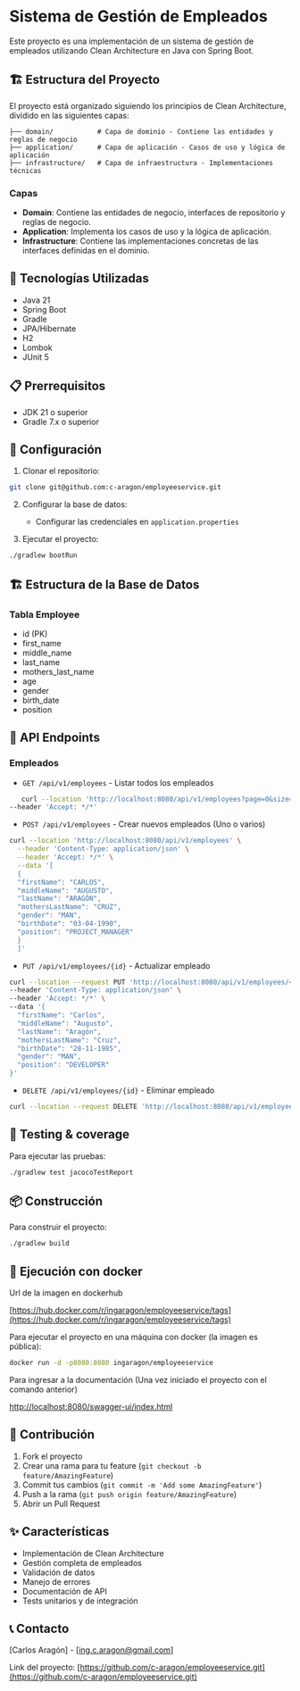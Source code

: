 # Sistema de Gestión de Empleados

Este proyecto es una implementación de un sistema de gestión de empleados utilizando Clean Architecture en Java con Spring Boot.

## 🏗️ Estructura del Proyecto

El proyecto está organizado siguiendo los principios de Clean Architecture, dividido en las siguientes capas:

```
├── domain/           # Capa de dominio - Contiene las entidades y reglas de negocio
├── application/      # Capa de aplicación - Casos de uso y lógica de aplicación
├── infrastructure/   # Capa de infraestructura - Implementaciones técnicas
```

### Capas

- **Domain**: Contiene las entidades de negocio, interfaces de repositorio y reglas de negocio.
- **Application**: Implementa los casos de uso y la lógica de aplicación.
- **Infrastructure**: Contiene las implementaciones concretas de las interfaces definidas en el dominio.

## 🚀 Tecnologías Utilizadas

- Java 21
- Spring Boot
- Gradle
- JPA/Hibernate
- H2
- Lombok
- JUnit 5

## 📋 Prerrequisitos

- JDK 21 o superior
- Gradle 7.x o superior

## 🔧 Configuración

1. Clonar el repositorio:
```bash
git clone git@github.com:c-aragon/employeeservice.git
```

2. Configurar la base de datos:
   - Configurar las credenciales en `application.properties`

3. Ejecutar el proyecto:
```bash
./gradlew bootRun
```

## 🏗️ Estructura de la Base de Datos

### Tabla Employee
- id (PK)
- first_name
- middle_name
- last_name
- mothers_last_name
- age
- gender
- birth_date
- position

## 📝 API Endpoints

### Empleados
- `GET /api/v1/employees` - Listar todos los empleados

```bash
   curl --location 'http://localhost:8080/api/v1/employees?page=0&size=10&sortBy=id&direction=asc' \
--header 'Accept: */*'
```

- `POST /api/v1/employees` - Crear nuevos empleados (Uno o varios)
  
```bash
curl --location 'http://localhost:8080/api/v1/employees' \
  --header 'Content-Type: application/json' \
  --header 'Accept: */*' \
  --data '[
  {
  "firstName": "CARLOS",
  "middleName": "AUGUSTO",
  "lastName": "ARAGÓN",
  "mothersLastName": "CRUZ",
  "gender": "MAN",
  "birthDate": "03-04-1990",
  "position": "PROJECT_MANAGER"
  }
  ]'
```

- `PUT /api/v1/employees/{id}` - Actualizar empleado

```bash
curl --location --request PUT 'http://localhost:8080/api/v1/employees/<long>' \
--header 'Content-Type: application/json' \
--header 'Accept: */*' \
--data '{
  "firstName": "Carlos",
  "middleName": "Augusto",
  "lastName": "Aragón",
  "mothersLastName": "Cruz",
  "birthDate": "28-11-1985",
  "gender": "MAN",
  "position": "DEVELOPER"
}'
```

- `DELETE /api/v1/employees/{id}` - Eliminar empleado

```bash
curl --location --request DELETE 'http://localhost:8080/api/v1/employees/<long>'
```

## 🧪 Testing & coverage

Para ejecutar las pruebas:
```bash
./gradlew test jacocoTestReport
```

## 📦 Construcción

Para construir el proyecto:
```bash
./gradlew build
```

## 🏃 Ejecución con docker

Url de la imagen en dockerhub

[https://hub.docker.com/r/ingaragon/employeeservice/tags](https://hub.docker.com/r/ingaragon/employeeservice/tags)

Para ejecutar el proyecto en una máquina con docker (la imagen es pública):
```bash
docker run -d -p8080:8080 ingaragon/employeeservice
```



Para ingresar a la documentación (Una vez iniciado el proyecto con el comando anterior)

[http://localhost:8080/swagger-ui/index.html](http://localhost:8080/swagger-ui/index.html)


## 🤝 Contribución

1. Fork el proyecto
2. Crear una rama para tu feature (`git checkout -b feature/AmazingFeature`)
3. Commit tus cambios (`git commit -m 'Add some AmazingFeature'`)
4. Push a la rama (`git push origin feature/AmazingFeature`)
5. Abrir un Pull Request

## ✨ Características

- Implementación de Clean Architecture
- Gestión completa de empleados
- Validación de datos
- Manejo de errores
- Documentación de API
- Tests unitarios y de integración

## 📞 Contacto

[Carlos Aragón] - [ing.c.aragon@gmail.com]

Link del proyecto: [https://github.com/c-aragon/employeeservice.git](https://github.com/c-aragon/employeeservice.git) 